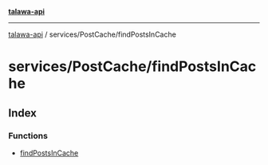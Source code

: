 [**talawa-api**](../../../README.md)

***

[talawa-api](../../../modules.md) / services/PostCache/findPostsInCache

# services/PostCache/findPostsInCache

## Index

### Functions

- [findPostsInCache](functions/findPostsInCache.md)
